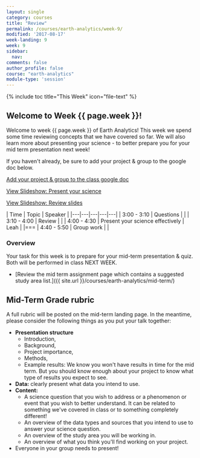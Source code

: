 ```yaml
---
layout: single
category: courses
title: "Review"
permalink: /courses/earth-analytics/week-9/
modified: '2017-08-17'
week-landing: 9
week: 9
sidebar:
  nav:
comments: false
author_profile: false
course: "earth-analytics"
module-type: 'session'
---
```


{% include toc title="This Week" icon="file-text" %}

<div class="notice--info" markdown="1">

## <i class="fa fa-ship" aria-hidden="true"></i> Welcome to Week {{ page.week }}!

Welcome to week {{ page.week }} of Earth Analytics! This week we spend some time
reviewing concepts that we have covered so far. We will also learn more about
presenting your science - to better prepare you for your mid term presentation
next week!

If you haven't already, be sure to add your project & group to the google doc below.

<a class="btn .btn--x-large btn-info" href="https://docs.google.com/document/d/1A_qcKrXWfWfaXHA9lmrt3f3OYcFXueuRn_612K6Xyvo/edit" target= "_blank"> <i class="fa fa-file-text" aria-hidden="true"></i>
Add your project & group to the class google doc </a>

<a class="btn .btn--large btn-info" href="{{ site.url }}/slide-shows/5-present-your-science-presentation/" target= "_blank"> <i class="fa fa-youtube-play" aria-hidden="true"></i>
View Slideshow: Present your science</a>

<a class="btn .btn--large btn-info" href="{{ site.url }}/slide-shows/6-review-week-9/" target= "_blank"> <i class="fa fa-youtube-play" aria-hidden="true"></i>
View Slideshow: Review slides </a>

</div>


|  Time | Topic   | Speaker   |
|---|---|---|---|---|
| 3:00 - 3:10  | Questions |   |
| 3:10 - 4:00  | Review |  |
| 4:00 - 4:30  | Present your science effectively |  Leah |
|===
| 4:40 - 5:50  | Group work  |    |


### Overview

Your task for this week is to prepare for your mid-term presentation & quiz.
Both will be performed in class NEXT WEEK.

* [Review the mid term assignment page which contains a suggested study area list.]({{ site.url }}/courses/earth-analytics/mid-term/)



## Mid-Term Grade rubric

A full rubric will be posted on the mid-term landing page. In the meantime, please consider
the following things as you put your talk together:

* **Presentation structure**
  * Introduction,
  * Background,
  * Project importance,
  * Methods,
  * Example results: We know you won't have results in time for the mid term. But you should know enough about your project to know what type of results you expect to see.
* **Data:** clearly present what data you intend to use.
* **Content:**
  * A science question that you wish to address or a phenomenon or event that you wish to better understand. It can be related to something we've covered in class or to something completely different!
  * An overview of the data types and sources that you intend to use to answer your science question.
  * An overview of the study area you will be working in.
  * An overview of what you think you'll find working on your project.
* Everyone in your group needs to present!
